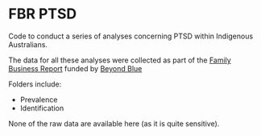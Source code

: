 # FBR PTSD
Code to conduct a series of analyses concerning PTSD within Indigenous Australians.

The data for all these analyses were collected as part of the [Family Business Report](https://www.beyondblue.org.au/docs/default-source/research-project-files/bw0284-the-family-business-final-report.pdf?sfvrsn=6) funded by [Beyond Blue](https://www.beyondblue.org.au/)

Folders include:
- Prevalence
- Identification

None of the raw data are available here (as it is quite sensitive).
